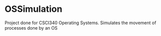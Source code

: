 # OSSimulation
Project done for CSCI340 Operating Systems. Simulates the movement of processes  done by an OS
